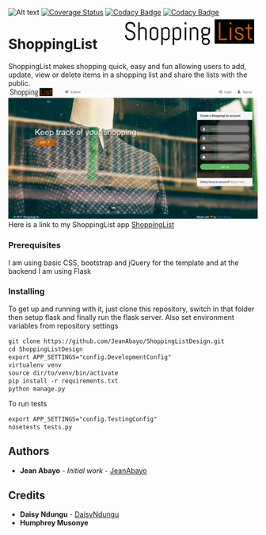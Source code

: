 ![Alt text](https://travis-ci.org/JeanAbayo/ShoppingListDesign.svg?branch=addingflask "TravisCI status")
[![Coverage Status](https://coveralls.io/repos/github/JeanAbayo/ShoppingListDesign/badge.svg?branch=master)](https://coveralls.io/github/JeanAbayo/ShoppingListDesign?branch=master)
[![Codacy Badge](https://api.codacy.com/project/badge/Grade/c1da0b83a0f345909e869693ddc60664)](https://www.codacy.com/app/JeanAbayo/ShoppingListDesign?utm_source=github.com&amp;utm_medium=referral&amp;utm_content=JeanAbayo/ShoppingListDesign/&amp;utm_campaign=Badge_Grade)
[![Codacy Badge](https://api.codacy.com/project/badge/Coverage/c1da0b83a0f345909e869693ddc60664)](https://www.codacy.com/app/JeanAbayo/ShoppingListDesign?utm_source=github.com&utm_medium=referral&utm_content=JeanAbayo/ShoppingListDesign/&utm_campaign=Badge_Coverage)
<a href="https://shoppinglistdesigns.herokuapp.com/">
    <img src="static/images/sl_logo.png" alt="ShoppingList logo" title="ShoppingList" align="right" height="60" />
</a>

ShoppingList
======================

ShoppingList makes shopping quick, easy and fun allowing users to add, update, view or delete items in a shopping list and share the lists with the public.
![My homepage screen](Designs/screenshot.png?raw=true "My homepage screen")
Here is a link to my ShoppingList app
<a href="https://shoppinglistdesigns.herokuapp.com/">ShoppingList</a>

### Prerequisites

I am using basic CSS, bootstrap and jQuery for the template and
at the backend I am using Flask

### Installing

To get up and running with it, just clone this repository, switch in that folder then setup flask and finally run the flask server.
Also set environment variables from repository settings

```
git clone https://github.com/JeanAbayo/ShoppingListDesign.git
cd ShoppingListDesign
export APP_SETTINGS="config.DevelopmentConfig"
virtualenv venv
source dir/to/venv/bin/activate
pip install -r requirements.txt
python manage.py

```
To run tests
```
export APP_SETTINGS="config.TestingConfig"
nosetests tests.py

```

## Authors

* **Jean Abayo** - *Initial work* - [JeanAbayo](https://github.com/JeanAbayo)

## Credits

* **Daisy Ndungu** - [DaisyNdungu](https://github.com/daisyndungu)
* **Humphrey Musonye** 